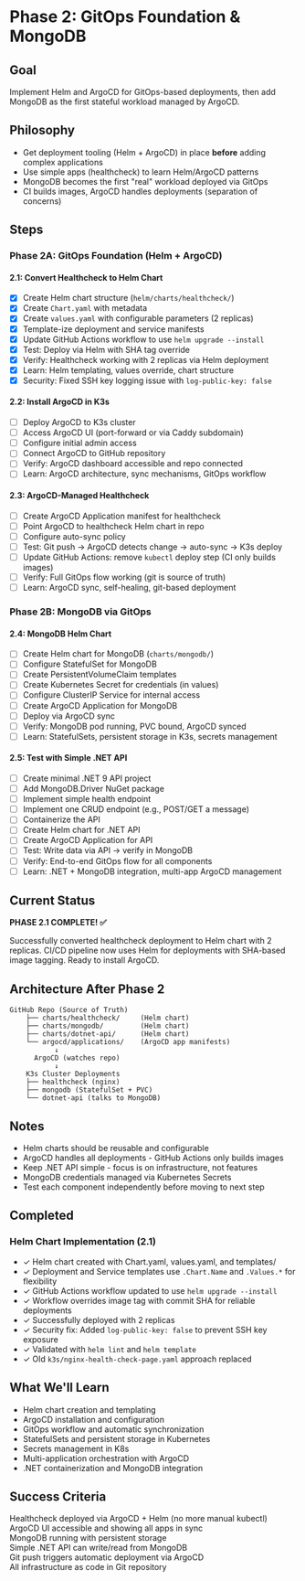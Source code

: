 # Phase 2: GitOps Foundation & MongoDB

## Goal
Implement Helm and ArgoCD for GitOps-based deployments, then add MongoDB as the first stateful workload managed by ArgoCD.

## Philosophy
- Get deployment tooling (Helm + ArgoCD) in place **before** adding complex applications
- Use simple apps (healthcheck) to learn Helm/ArgoCD patterns
- MongoDB becomes the first "real" workload deployed via GitOps
- CI builds images, ArgoCD handles deployments (separation of concerns)

## Steps

### Phase 2A: GitOps Foundation (Helm + ArgoCD)

#### 2.1: Convert Healthcheck to Helm Chart
- [x] Create Helm chart structure (`helm/charts/healthcheck/`)
- [x] Create `Chart.yaml` with metadata
- [x] Create `values.yaml` with configurable parameters (2 replicas)
- [x] Template-ize deployment and service manifests
- [x] Update GitHub Actions workflow to use `helm upgrade --install`
- [x] Test: Deploy via Helm with SHA tag override
- [x] Verify: Healthcheck working with 2 replicas via Helm deployment
- [x] Learn: Helm templating, values override, chart structure
- [x] Security: Fixed SSH key logging issue with `log-public-key: false`

#### 2.2: Install ArgoCD in K3s
- [ ] Deploy ArgoCD to K3s cluster
- [ ] Access ArgoCD UI (port-forward or via Caddy subdomain)
- [ ] Configure initial admin access
- [ ] Connect ArgoCD to GitHub repository
- [ ] Verify: ArgoCD dashboard accessible and repo connected
- [ ] Learn: ArgoCD architecture, sync mechanisms, GitOps workflow

#### 2.3: ArgoCD-Managed Healthcheck
- [ ] Create ArgoCD Application manifest for healthcheck
- [ ] Point ArgoCD to healthcheck Helm chart in repo
- [ ] Configure auto-sync policy
- [ ] Test: Git push → ArgoCD detects change → auto-sync → K3s deploy
- [ ] Update GitHub Actions: remove `kubectl` deploy step (CI only builds images)
- [ ] Verify: Full GitOps flow working (git is source of truth)
- [ ] Learn: ArgoCD sync, self-healing, git-based deployment

### Phase 2B: MongoDB via GitOps

#### 2.4: MongoDB Helm Chart
- [ ] Create Helm chart for MongoDB (`charts/mongodb/`)
- [ ] Configure StatefulSet for MongoDB
- [ ] Create PersistentVolumeClaim templates
- [ ] Create Kubernetes Secret for credentials (in values)
- [ ] Configure ClusterIP Service for internal access
- [ ] Create ArgoCD Application for MongoDB
- [ ] Deploy via ArgoCD sync
- [ ] Verify: MongoDB pod running, PVC bound, ArgoCD synced
- [ ] Learn: StatefulSets, persistent storage in K3s, secrets management

#### 2.5: Test with Simple .NET API
- [ ] Create minimal .NET 9 API project
- [ ] Add MongoDB.Driver NuGet package
- [ ] Implement simple health endpoint
- [ ] Implement one CRUD endpoint (e.g., POST/GET a message)
- [ ] Containerize the API
- [ ] Create Helm chart for .NET API
- [ ] Create ArgoCD Application for API
- [ ] Test: Write data via API → verify in MongoDB
- [ ] Verify: End-to-end GitOps flow for all components
- [ ] Learn: .NET + MongoDB integration, multi-app ArgoCD management

## Current Status
**PHASE 2.1 COMPLETE! ✅**

Successfully converted healthcheck deployment to Helm chart with 2 replicas. CI/CD pipeline now uses Helm for deployments with SHA-based image tagging. Ready to install ArgoCD.

## Architecture After Phase 2

```
GitHub Repo (Source of Truth)
    ├── charts/healthcheck/     (Helm chart)
    ├── charts/mongodb/         (Helm chart)  
    ├── charts/dotnet-api/      (Helm chart)
    └── argocd/applications/    (ArgoCD app manifests)
           ↓
      ArgoCD (watches repo)
           ↓
    K3s Cluster Deployments
    ├── healthcheck (nginx)
    ├── mongodb (StatefulSet + PVC)
    └── dotnet-api (talks to MongoDB)
```

## Notes
- Helm charts should be reusable and configurable
- ArgoCD handles all deployments - GitHub Actions only builds images
- Keep .NET API simple - focus is on infrastructure, not features
- MongoDB credentials managed via Kubernetes Secrets
- Test each component independently before moving to next step

## Completed
### Helm Chart Implementation (2.1)
- ✓ Helm chart created with Chart.yaml, values.yaml, and templates/
- ✓ Deployment and Service templates use `.Chart.Name` and `.Values.*` for flexibility
- ✓ GitHub Actions workflow updated to use `helm upgrade --install`
- ✓ Workflow overrides image tag with commit SHA for reliable deployments
- ✓ Successfully deployed with 2 replicas
- ✓ Security fix: Added `log-public-key: false` to prevent SSH key exposure
- ✓ Validated with `helm lint` and `helm template`
- ✓ Old `k3s/nginx-health-check-page.yaml` approach replaced

## What We'll Learn
- Helm chart creation and templating
- ArgoCD installation and configuration
- GitOps workflow and automatic synchronization
- StatefulSets and persistent storage in Kubernetes
- Secrets management in K8s
- Multi-application orchestration with ArgoCD
- .NET containerization and MongoDB integration

## Success Criteria
Healthcheck deployed via ArgoCD + Helm (no more manual kubectl)  
ArgoCD UI accessible and showing all apps in sync  
MongoDB running with persistent storage  
Simple .NET API can write/read from MongoDB  
Git push triggers automatic deployment via ArgoCD  
All infrastructure as code in Git repository
